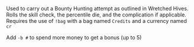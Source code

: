 Used to carry out a Bounty Hunting attempt as outlined in Wretched Hives.
Rolls the skill check, the percentile die, and the complication if applicable.
Requires the use of `!bag` with a bag named `Credits` and a currency named `cr`

Add `-b #` to spend more money to get a bonus (up to 5)
